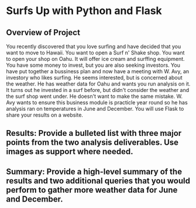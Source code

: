 # Surfs Up with Python and Flask

## Overview of Project
You recently discovered that you love surfing and have decided that you want to move to Hawaii. You want to open a Surf n' Shake shop. You want to open your shop on Oahu. It will offer ice cream and surffing equipment. You have some money to invest, but you are also seeking investors. You have put together a bussiness plan and now have a meeting with W. Avy, an investory who likes surfing. He seems interested, but is concerned about the weather. He has weather data for Oahu and wants you run analysis on it. It turns out he invested in a surf before, but didn't consider the weather and the surf shop went under. He doesn't want to make the same mistake. W. Avy wants to ensure this business module is practicle year round so he has analysis ran on temperatures in June and December. You will use Flask to share your results on a website.

## Results: Provide a bulleted list with three major points from the two analysis deliverables. Use images as support where needed.

## Summary: Provide a high-level summary of the results and two additional queries that you would perform to gather more weather data for June and December.
